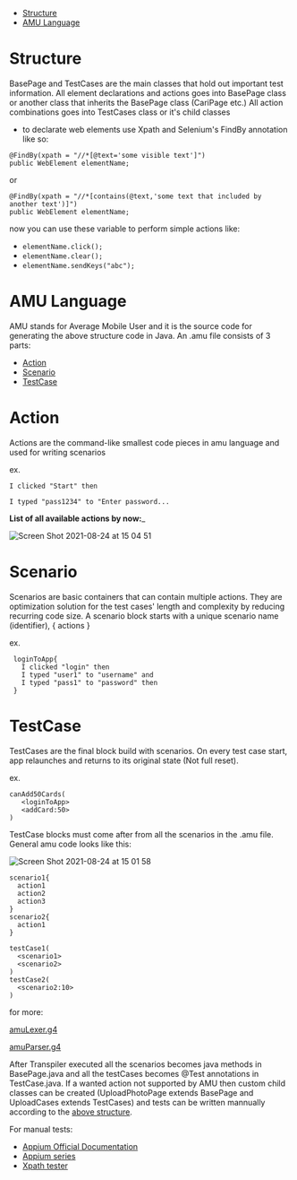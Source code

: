 
- [Structure](#structure)
- [AMU Language](#amu-language)

# Structure
  BasePage and TestCases are the main classes that hold out important test information.
  All element declarations and actions goes into BasePage class or another class that inherits the BasePage class (CariPage etc.)
  All action combinations goes into TestCases class or it's child classes

  - to declarate web elements use Xpath and Selenium's FindBy annotation like so:
  ```
  @FindBy(xpath = "//*[@text='some visible text']")
  public WebElement elementName;
  ```
  or
  ```
  @FindBy(xpath = "//*[contains(@text,'some text that included by another text')]")
  public WebElement elementName;
  ```
  now you can use these variable to perform simple actions like:

  - `elementName.click();`
  - `elementName.clear();`
  - `elementName.sendKeys("abc");`


# AMU Language
AMU stands for Average Mobile User and it is the source code for generating the above structure code in Java.
An .amu file consists of 3 parts:
  - [Action](action)
  - [Scenario](scenario)
  - [TestCase](testCase)
  
  # Action
  Actions are the command-like smallest code pieces in amu language and used for writing scenarios
  
  ex.
  
  `I clicked "Start" then`
  
  `I typed "pass1234" to "Enter password...`
  
  __List of all available actions by now:___
  
  ![Screen Shot 2021-08-24 at 15 04 51](https://user-images.githubusercontent.com/71753904/130613559-9d59067c-3c39-4008-a2f8-162c8fa42cf6.png)

  
  # Scenario
  Scenarios are basic containers that can contain multiple actions. They are optimization solution for the test cases' length and complexity by reducing recurring     code size. A scenario block starts with a unique scenario name (identifier), { actions }
  
  ex.
  ```
   loginToApp{
     I clicked "login" then
     I typed "user1" to "username" and
     I typed "pass1" to "password" then
   }
  ```
  
  # TestCase
  
  TestCases are the final block build with scenarios. On every test case start, app relaunches and returns to its original state (Not full reset). 
  
  ex.
  ```
  canAdd50Cards(
     <loginToApp>
     <addCard:50>
  )
  ```
  
  TestCase blocks must come after from all the scenarios in the .amu file. General amu code looks like this:
  
  ![Screen Shot 2021-08-24 at 15 01 58](https://user-images.githubusercontent.com/71753904/130613381-fe5329db-fdc7-4710-9fb9-ec684dc239f9.png)

  ```
  scenario1{
    action1
    action2
    action3
  }
  scenario2{
    action1
  }
  
  testCase1(
    <scenario1>
    <scenario2>
  )
  testCase2(
    <scenario2:10>
  )
  ```
  
  for more: 
  
  [amuLexer.g4](https://github.com/welsdarte/MobileAutomation/blob/master/src/amuLexer.g4)
  
  [amuParser.g4](https://github.com/welsdarte/MobileAutomation/blob/master/src/amuParser.g4)
  
  
  After Transpiler executed all the scenarios becomes java methods in BasePage.java and all the testCases becomes @Test annotations in TestCase.java.
  If a wanted action not supported by AMU then custom child classes can be created (UploadPhotoPage extends BasePage and UploadCases extends TestCases) and tests     can be written mannually according to the [above structure](#structure).
  
  For manual tests:
  - [Appium Official Documentation](https://appium.io/docs/en/about-appium/api/)
  - [Appium series](https://www.youtube.com/watch?v=2MHxU2PohII&list=PLPO0LFyCaSo1DKak8ZhEJ3NXrj2shNM0N)
  - [Xpath tester](https://www.freeformatter.com/xpath-tester.html)
  
